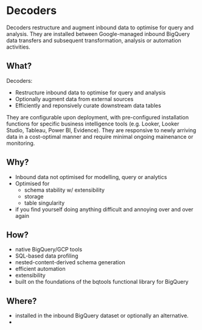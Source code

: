 # Decoders
Decoders restructure and augment inbound data to optimise for query and analysis.  They are installed between Google-managed inbound BigQuery data transfers and subsequent transformation, analysis or automation activities. 

## What?
Decoders:

- Restructure inbound data to optimise for query and analysis
- Optionally augment data from external sources
- Efficiently and reponsively curate downstream data tables

They are configurable upon deployment, with pre-configured installation functions for specific business intelligence tools (e.g. Looker, Looker Studio, Tableau, Power BI, Evidence).  They are responsive to newly arriving data in a cost-optimal manner and require minimal ongoing mainenance or monitoring.

## Why?
- Inbound data not optimised for modelling, query or analytics
- Optimised for 
    - schema stability w/ extensibility
    - storage
    - table singularity
- if you find yourself doing anything difficult and annoying over and over again 

## How?
- native BigQuery/GCP tools
- SQL-based data profiling
- nested-content-derived schema generation
- efficient automation 
- extensibility
- built on the foundations of the bqtools functional library for BigQuery

## Where?
- installed in the inbound BigQuery dataset or optionally an alternative.
- 




